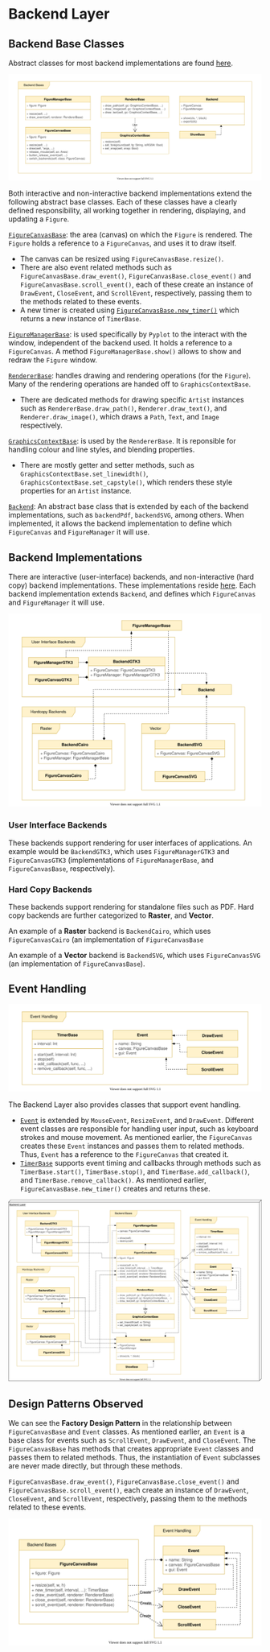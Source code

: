 # Backend Layer

## Backend Base Classes

Abstract classes for most backend implementations are found [here](https://github.com/matplotlib/matplotlib/blob/master/lib/matplotlib/backend_bases.py). 

![Backend Layer UML - Bases](./img/UML_Backend_Layer_Bases.svg)

Both interactive and non-interactive backend implementations extend the following abstract base classes. Each of these classes have a clearly defined responsibility, all working together in rendering, displaying, and updating a `Figure`.

[`FigureCanvasBase`](https://github.com/matplotlib/matplotlib/blob/master/lib/matplotlib/backend_bases.py#L1538): the area (canvas) on which the `Figure` is rendered. The `Figure` holds a reference to a `FigureCanvas`, and uses it to draw itself.
  - The canvas can be resized using `FigureCanvasBase.resize()`.
  - There are also event related methods such as `FigureCanvasBase.draw_event()`, `FigureCanvasBase.close_event()` and `FigureCanvasBase.scroll_event()`, each of these create an instance of `DrawEvent`, `CloseEvent`, and `ScrollEvent`, respectively, passing them to the methods related to these events.
  - A new timer is created using [`FigureCanvasBase.new_timer()`](https://github.com/matplotlib/matplotlib/blob/master/lib/matplotlib/backend_bases.py#L2234) which returns a new instance of `TimerBase`.

[`FigureManagerBase`](): is used specifically by `Pyplot` to the interact with the window, independent of the backend used. It holds a reference to a `FigureCanvas`. A method `FigureManagerBase.show()` allows to show and redraw the `Figure` window.

[`RendererBase`](https://github.com/matplotlib/matplotlib/blob/master/lib/matplotlib/backend_bases.py#L118): handles drawing and rendering operations (for the `Figure`). Many of the rendering operations are handed off to `GraphicsContextBase`.
  - There are dedicated methods for drawing specific `Artist` instances such as `RendererBase.draw_path()`, `Renderer.draw_text()`, and `Renderer.draw_image()`, which draws a `Path`, `Text`, and `Image` respectively.

[`GraphicsContextBase`](https://github.com/matplotlib/matplotlib/blob/master/lib/matplotlib/backend_bases.py#L704): is used by the `RendererBase`. It is reponsible for handling colour and line styles, and blending properties.
  - There are mostly getter and setter methods, such as `GraphicsContextBase.set_linewidth()`, `GraphicsContextBase.set_capstyle()`, which renders these style properties for an `Artist` instance.

[`Backend`](https://github.com/matplotlib/matplotlib/blob/master/lib/matplotlib/backend_bases.py#L3305): An abstract base class that is extended by each of the backend implementations, such as `backendPdf`, `backendSVG`, among others. When implemented, it allows the backend implementation to define which `FigureCanvas` and `FigureManager` it will use. 


## Backend Implementations

There are interactive (user-interface) backends, and non-interactive (hard copy) backend implementations. These implementations reside [here](https://github.com/matplotlib/matplotlib/blob/master/lib/matplotlib/backends). Each backend implementation extends `Backend`, and defines which `FigureCanvas` and `FigureManager` it will use.

![Backend Layer UML - Impl](./img/UML_Backend_Layer_Impl.svg)

### User Interface Backends

These backends support rendering for user interfaces of applications. An example would be `BackendGTK3`, which uses `FigureManagerGTK3` and `FigureCanvasGTK3` (implementations of `FigureManagerBase`, and `FigureCanvasBase`, respectively).

### Hard Copy Backends

These backends support rendering for standalone files such as PDF. Hard copy backends are further categorized to **Raster**, and **Vector**. 

An example of a **Raster** backend is `BackendCairo`, which uses `FigureCanvasCairo` (an implementation of `FigureCanvasBase`

An example of a **Vector** backend is `BackendSVG`, which uses `FigureCanvasSVG` (an implementation of `FigureCanvasBase`).

## Event Handling

![Backend Layer UML - Event](./img/UML_Backend_Layer_Event.svg)

The Backend Layer also provides classes that support event handling.

- [`Event`](https://github.com/matplotlib/matplotlib/blob/master/lib/matplotlib/backend_bases.py#L1179) is extended by `MouseEvent`, `ResizeEvent`, and `DrawEvent`. Different event classes are responsible for handling user input, such as keyboard strokes and mouse movement. As mentioned earlier, the `FigureCanvas` creates these `Event` instances and passes them to related methods. Thus, `Event` has a reference to the `FigureCanvas` that created it.
- [`TimerBase`](https://github.com/matplotlib/matplotlib/blob/master/lib/matplotlib/backend_bases.py#L1023) supports event timing and callbacks through methods such as `TimerBase.start()`, `TimerBase.stop()`, and `TimerBase.add_callback()`, and `TimerBase.remove_callback()`. As mentioned earlier, `FigureCanvasBase.new_timer()` creates and returns these.

![Backend Layer UML](./img/UML_Backend_Layer.svg)

## Design Patterns Observed

We can see the **Factory Design Pattern** in the relationship between `FigureCanvasBase` and `Event` classes. As mentioned earlier, an `Event` is a base class for events such as `ScrollEvent`, `DrawEvent`, and `CloseEvent`. The `FigureCanvasBase` has methods that creates appropriate `Event` classes and passes them to related methods. Thus, the instantiation of `Event` subclasses are never made directly, but through these methods. 

`FigureCanvasBase.draw_event()`, `FigureCanvasBase.close_event()` and `FigureCanvasBase.scroll_event()`, each create an instance of `DrawEvent`, `CloseEvent`, and `ScrollEvent`, respectively, passing them to the methods related to these events.

![Design Pattern](./img/UML_Backend_Layer_Design_Pattern.svg)

